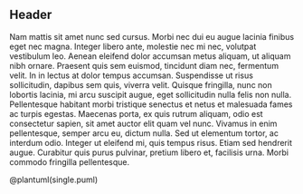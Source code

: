 ## Header

Nam mattis sit amet nunc sed cursus. Morbi nec dui eu augue lacinia finibus eget nec magna. Integer libero ante, molestie nec mi nec, volutpat vestibulum leo. Aenean eleifend dolor accumsan metus aliquam, ut aliquam nibh ornare. Praesent quis sem euismod, tincidunt diam nec, fermentum velit. In in lectus at dolor tempus accumsan. Suspendisse ut risus sollicitudin, dapibus sem quis, viverra velit. Quisque fringilla, nunc non lobortis lacinia, mi arcu suscipit augue, eget sollicitudin nulla felis non nulla. Pellentesque habitant morbi tristique senectus et netus et malesuada fames ac turpis egestas. Maecenas porta, ex quis rutrum aliquam, odio est consectetur sapien, sit amet auctor elit quam vel nunc. Vivamus in enim pellentesque, semper arcu eu, dictum nulla. Sed ut elementum tortor, ac interdum odio. Integer ut eleifend mi, quis tempus risus. Etiam sed hendrerit augue. Curabitur quis purus pulvinar, pretium libero et, facilisis urna. Morbi commodo fringilla pellentesque.

@plantuml(single.puml)
